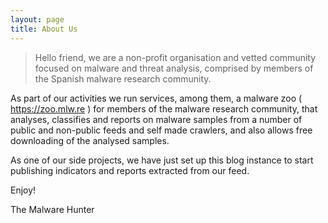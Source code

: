 ```yaml
---
layout: page
title: About Us
---
```


> Hello friend, we are a non-profit organisation and vetted community focused on malware and threat analysis, comprised by members of the Spanish malware research community.

As part of our activities we run services, among them, a malware zoo ( https://zoo.mlw.re ) for members of the malware research community, that analyses, classifies and reports on malware samples from a number of public and non-public feeds and self made crawlers, and also allows free downloading of the analysed samples.

As one of our side projects, we have just set up this blog instance to start publishing indicators and reports extracted from our feed.


Enjoy!

The Malware Hunter
